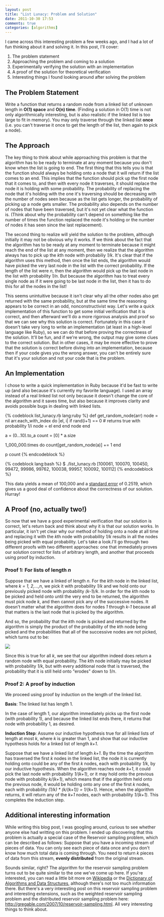 ```yaml
---
layout: post
title: "List Lunacy: Problem and Solution"
date: 2011-10-30 17:53
comments: true
categories: [algorithms]
---
```


I came across this interesting problem a few weeks ago, and I had a lot of fun
thinking about it and solving it. In this post, I'll cover:

1. The problem statement
2. Approaching the problem and coming to a solution
3. Experimentally verifying the solution with an implementation
4. A proof of the solution for theoretical verification
5. Interesting things I found looking around after solving the problem

## The Problem Statement
Write a function that returns a random node from a linked list of unknown
length in **O(1) space** and **O(n) time**. (Finding a solution in O(1) time is
not only algorithmically interesting, but is also realistic if the linked list
is too large to fit in memory). You may only traverse through the linked list
**once** (i.e. you can't traverse it once to get the length of the list, then
again to pick a node).

<!-- more -->

## The Approach
The key thing to think about while approaching this problem is that the
algorithm has to be ready to terminate at any moment because you don't know
when the list is going to end. The first thing that this tells you is that the
function should always be holding onto a node that it will return if the list
comes to an end. This implies that the function should pick up the first node
that it comes to, and then with every node it traverses, it should replace the
node it is holding with some probability. The probability of replacing the node
that it's holding with the one it's traversing should be decreasing with the
number of nodes seen because as the list gets longer, the probability of
picking up a node gets smaller. The probability also depends on the number of
nodes that have been traversed, but it's not yet clear what the function is.
(Think about why the probability can't depend on something like the number of
times the function replaced the node it's holding or the number of nodes it has
seen since the last replacement).

The second thing to realize will yield the solution to the problem, although
initially it may not be obvious why it works. If we think about the fact that
the algorithm has to be ready at any moment to terminate because it might reach
the end of the list at any moment, then we realize that the algorithm always
has to pick up the *k*th node with probabiliy *1/k*. It's clear that if the
algorithm uses this method, then once the list ends, the algorithm would have
picked the very last node in the list with the correct probability. If the
length of the list were *n*, then the algorithm would pick up the last node in
the list with probability *1/n*. But because the algorithm has to treat every
single node as if it were going to be last node in the list, then it has to do
this for all the nodes in the list!

This seems unintuitive because it isn't clear why all the other nodes also get
returned with the same probability, but at the same time the reasoning appears
to be correct in an odd, nonconstructivist way. Let's write a quick
implementation of this function to get some initial verification that it is
correct, and then afterward we'll do a more rigorous analysis and proof so that
we can see why this solution is correct. Fortunately in this case it doesn't
take very long to write an implementation (at least in a high-level language
like Ruby), so we can do that before proving the correctness of the solution.
It'll be fun, and if we're wrong, the output may give some clues to the correct
solution. But in other cases, it may be more effective to prove that the
solution is correct before diving into an implementation, because then if your
code gives you the wrong answer, you can't be entirely sure that it's your
solution and not your code that is the problem.

## An Implementation

I chose to write a quick implementation in Ruby because it'd be fast to write
up (and also because it's currently my favorite language). I used an array
instead of a real linked list not only because it doesn't change the core of
the algorithm and it saves time, but also because it improves clarity and
avoids possible bugs in dealing with linked lists.

{% codeblock list_lunacy.rb lang:ruby %}
def get_random_node(arr)
  node = nil
  arr.each_with_index do |el, i|
    if rand(i+1) == 0 # returns true with probability 1/i
      node = el
    end
  end
  node
end

a = (0...10).to_a
count = [0] * a.size

1_000_000.times do
  count[get_random_node(a)] += 1
end

p count
{% endcodeblock %}

{% codeblock lang:bash %}
$ ./list_lunacy.rb
[100061, 100070, 100450, 99472, 99986, 99762, 100038, 99957, 100092, 100112]
{% endcodeblock %}

This data yields a mean of 100,000 and a [standard
error](http://en.wikipedia.org/wiki/Standard_error) of 0.2519,
which gives us a good deal of confidence about the correctness of our solution.
Hurray!

## A Proof (no, actually two!)
So now that we have a good experimental verification that our solution is
correct, let's return back and think about why it is that our solution works.
In particular, it isn't yet clear why our method of holding onto a node at all
time and replacing it with the *k*th node with probability *1/k* results in all
the nodes being picked with equal probability. Let's take a look.I'll go
through two different proofs with two different approaches: one that
immediately proves our solution correct for lists of arbitrary length, and
another that proceeds using proof by induction.

### Proof 1: For lists of length *n*
Suppose that we have a linked of length *n*. For the *k*th node in the linked
list, where *k = 1, 2,...,n*, we pick it with probability *1/k* and we hold
onto our previously picked node with probability *(k-1)/k*. In order for the
*k*th node to be picked and held onto until the very end to be returned, the
algorithm must pick node *k*, and then cannot pick any of the successive nodes.
It doesn't matter what the algorithm does for nodes *1* through *k-1* because
all that matters is the last node that is picked by the algorithm.

And so, the probability that the *k*th node is picked and returned by the
algorithm is simply the product of the probability of the *k*th node being
picked and the probabilities that all of the successive nodes are not picked,
which turns out to be:

![](http://brandonkliu.com/public/images/list_lunacy.png)

Since this is true for all *k*, we see that our algorithm indeed does return a
random node with equal probability. The *k*th node initially may be picked with
probability *1/k*, but with every additional node that is traversed, the
probability that it is still held onto "erodes" down to *1/n*.

### Proof 2: A proof by induction
We proceed using proof by induction on the length of the linked list.

**Basis**: The linked list has length 1.

In the case of length 1, our algorithm immediately picks up the first node
(with probability 1), and because the linked list ends there, it returns that
node with probability 1, as desired.

**Induction Step**: Assume our inductive hypothesis true for all linked lists
of length at most *k*, where *k* is greater than 1, and show that our inductive
hypothesis holds for a linked list of length *k+1*.

Suppose that we have a linked list of length *k+1*. By the time the algorithm
has traversed the first *k* nodes in the linked list, the node it is currently
holding onto could be any of the first *k* nodes, each with probability *1/k*,
by our inductive hypothesis. When the algorithm reaches node *k+1*, it could
pick the last node with probability *1/(k+1)*, or it may hold onto the previous
node with probability *k/(k+1)*, which means that if the algorithm held onto
the previous node, it would be holding onto any one of the first *k* nodes,
each with probability *(1/k) * (k/(k+1)) = 1/(k+1)*. Hence, when the algorithm
returns, it will return any of the *k+1* nodes, each with probability
*1/(k+1)*. This completes the induction step.

## Additional interesting information
While writing this blog post, I was googling around, curious to see whether
anyone else had writting on this problem. I ended up discovering that this
problem is actually a special case of the Reservoir sampling problem, which can
be described as follows: Suppose that you have a incoming stream of pieces of
data. You can only see each piece of data once and you don't know how much
total data is coming through. You need to return *k* pieces of data from this
stream, **evenly distributed** from the original stream.

Sounds similar, right? The algorithm for the reservoir sampling problem turns
out to be quite similar to the one we've come up here. If you're interested,
you can read a little bit more on
[Wikipedia](http://en.wikipedia.org/wiki/Reservoir_sampling) or the [Dictionary
of Algorithms and Data
Structures](http://xlinux.nist.gov/dads//HTML/reservoirSampling.html), although
there's not too much information there. But there's a very interesting post on
this reservoir sampling problem and interesting extensions, such as the
weighted reservoir sampling problem and the distributed reservoir sampling
problem here: http://gregable.com/2007/10/reservoir-sampling.html. All very
interesting things to think about.
